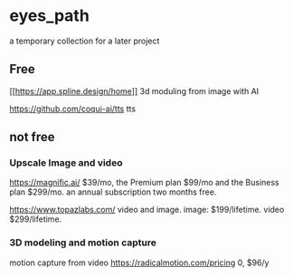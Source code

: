 # eyes_path
a temporary collection for a later project

## Free

[[https://app.spline.design/home]] 3d moduling from image with AI

https://github.com/coqui-ai/tts tts

## not free
### Upscale Image and video
  
https://magnific.ai/   $39/mo, the Premium plan $99/mo and the Business plan $299/mo. an annual subscription two months free.

https://www.topazlabs.com/ video and image. image: $199/lifetime. video $299/lifetime. 

### 3D modeling and motion capture
  motion capture from video https://radicalmotion.com/pricing 0, $96/y
  
###
